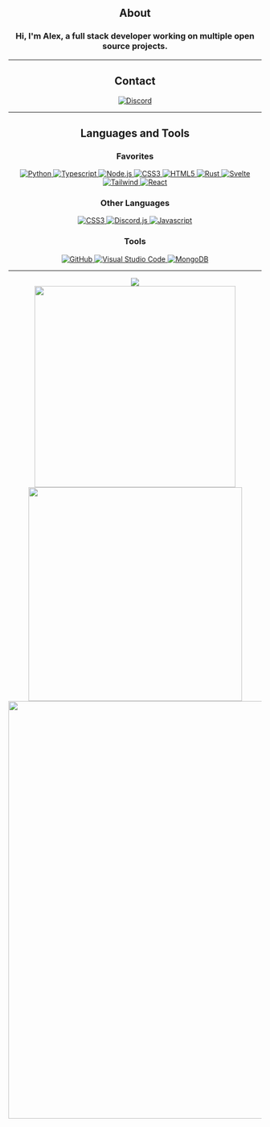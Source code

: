 <div align="center">

## About
### Hi, I'm Alex, a full stack developer working on multiple open source projects.
-------------------

## Contact
<a href="https://discord.com/users/425797455486124032">![Discord](https://img.shields.io/badge/Discord-%235865F2.svg?style=for-the-badge&logo=discord&logoColor=white)</a>

-------------------
## Languages and Tools  

### Favorites

<a href="https://www.python.org">
  <img src="https://img.shields.io/badge/python-3670A0?style=for-the-badge&logo=python&logoColor=white" alt="Python">
</a>
<a href="https://www.typescriptlang.org/">
  <img src="https://img.shields.io/badge/typescript-%23007ACC.svg?style=for-the-badge&logo=typescript&logoColor=white" alt="Typescript">
</a>
<a href="https://nodejs.org">
  <img src="https://img.shields.io/badge/node.js-6DA55F?style=for-the-badge&logo=node.js&logoColor=white" alt="Node.js">
</a>
<a href="https://lua.org/">
  <img src="https://img.shields.io/badge/lua-%232C2D72.svg?style=for-the-badge&logo=lua&logoColor=white" alt="CSS3">
</a>
<a href="https://developer.mozilla.org/en-US/docs/Web/Guide/HTML/HTML5">
  <img src="https://img.shields.io/badge/html5-%23E34F26.svg?style=for-the-badge&logo=html5&logoColor=white" alt="HTML5">
</a>
<a href="https://www.rust-lang.org">
  <img src="https://img.shields.io/badge/rust-%23000000.svg?style=for-the-badge&logo=rust&logoColor=white" alt="Rust">
</a>
<a href="https://svelte.dev">
  <img src="https://img.shields.io/badge/svelte-%23f1413d.svg?style=for-the-badge&logo=svelte&logoColor=white" alt="Svelte">
</a>
<a href="https://tailwindui.com/">
  <img src="https://img.shields.io/badge/tailwindcss-%2338B2AC.svg?style=for-the-badge&logo=tailwind-css&logoColor=white" alt="Tailwind">
</a>
<a href="https://react.dev/">
  <img src="https://img.shields.io/badge/react-%2320232a.svg?style=for-the-badge&logo=react&logoColor=%2361DAFB" alt="React">
</a>

### Other Languages
<a href="https://developer.mozilla.org/en-US/docs/Web/CSS">
  <img src="https://img.shields.io/badge/css3-%231572B6.svg?style=for-the-badge&logo=css3&logoColor=white" alt="CSS3">
</a>
<a href="https://discord.js.org">
  <img src="https://img.shields.io/badge/discord.js-%232C3454.svg?style=for-the-badge&logo=Discord&logoColor=Blue" alt="Discord.js">
</a>
<a href="https://www.javascript.com">
  <img src="https://img.shields.io/badge/javascript-%23323330.svg?style=for-the-badge&logo=javascript&logoColor=%23F7DF1E" alt="Javascript">
</a>

### Tools

<a href="https://github.com">
  <img src="https://img.shields.io/badge/github-%23121011.svg?style=for-the-badge&logo=github&logoColor=white" alt="GitHub">
</a>
<a href="https://code.visualstudio.com">
  <img src="https://img.shields.io/badge/Visual%20Studio%20Code-0078d7.svg?style=for-the-badge&logo=visual-studio-code&logoColor=white" alt="Visual Studio Code">
</a>
<a href="https://www.mongodb.com">
  <img src="https://img.shields.io/badge/MongoDB-%234ea94b.svg?style=for-the-badge&logo=mongodb&logoColor=white" alt="MongoDB">
</a>

-------------------


<img src="https://github-readme-stats.vercel.app/api/top-langs/?username=Sw1ndlers&layout=compact&bg_color=1a1b27&text_color=628fdb&line=628fdb&point=f0fcff&hide=lua" />
<br>
<img width="400" src="https://github-readme-stats.vercel.app/api?username=Sw1ndlers&show_icons=true&theme=tokyonight&count_private=true&include_all_commits=true" />
<img width="425" src="https://github-readme-streak-stats.herokuapp.com/?user=Sw1ndlers&theme=tokyonight&include_all_commits=true&count_private=true" />  
<img width="830" src="https://github-readme-activity-graph.vercel.app/graph?username=Sw1ndlers&bg_color=1a1b27&color=628fdb&line=628fdb&point=f0fcff&area=true&hide_border=false" />


<div>

